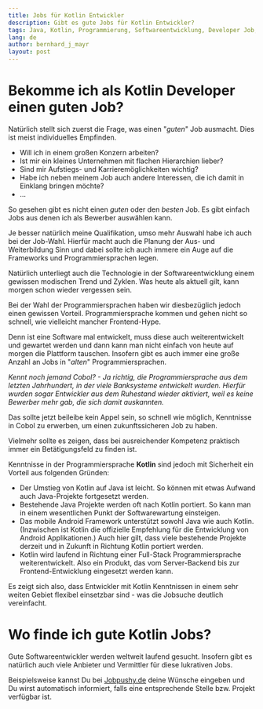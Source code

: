```yaml
---
title: Jobs für Kotlin Entwickler
description: Gibt es gute Jobs für Kotlin Entwickler?
tags: Java, Kotlin, Programmierung, Softwareentwicklung, Developer Job, Entwickler Job
lang: de
author: bernhard_j_mayr
layout: post
---
```


# Bekomme ich als Kotlin Developer einen guten Job?

Natürlich stellt sich zuerst die Frage, was einen "_guten_" Job ausmacht. Dies ist meist individuelles Empfinden.

 * Will ich in einem großen Konzern arbeiten?
 * Ist mir ein kleines Unternehmen mit flachen Hierarchien lieber?
 * Sind mir Aufstiegs- und Karrieremöglichkeiten wichtig?
 * Habe ich neben meinem Job auch andere Interessen, die ich damit in Einklang bringen möchte?
 * ...

So gesehen gibt es nicht einen _guten_ oder den _besten_ Job. Es gibt einfach Jobs aus denen ich als Bewerber auswählen kann.

Je besser natürlich meine Qualifikation, umso mehr Auswahl habe ich auch bei der Job-Wahl. Hierfür macht auch die Planung der Aus- und Weiterbildung Sinn und dabei sollte ich auch immere ein Auge auf die Frameworks und Programmiersprachen legen.

Natürlich unterliegt auch die Technologie in der Softwareentwicklung einem gewissen modischen Trend und Zyklen. Was heute als aktuell gilt, kann morgen schon wieder vergessen sein.

Bei der Wahl der Programmiersprachen haben wir diesbezüglich jedoch einen gewissen Vorteil. Programmiersprache kommen und gehen nicht so schnell, wie vielleicht mancher Frontend-Hype.

Denn ist eine Software mal entwickelt, muss diese auch weiterentwickelt und gewartet werden und dann kann man nicht einfach von heute auf morgen die Plattform tauschen. Insofern gibt es auch immer eine große Anzahl an Jobs in "_alten_" Programmiersprachen. 

_Kennt noch jemand Cobol? - Ja richtig, die Programmiersprache aus dem letzten 
Jahrhundert, in der viele Banksysteme entwickelt wurden. Hierfür wurden sogar Entwickler aus dem Ruhestand wieder aktiviert, weil es keine Bewerber mehr gab, die sich damit auskannten._

Das sollte jetzt beileibe kein Appel sein, so schnell wie möglich, Kenntnisse in Cobol zu erwerben, um einen zukunftssicheren Job zu haben. 

Vielmehr sollte es zeigen, dass bei ausreichender Kompetenz praktisch immer ein Betätigungsfeld zu finden ist. 

Kenntnisse in der Programmiersprache **Kotlin** sind jedoch mit Sicherheit ein Vorteil aus folgenden Gründen:

 * Der Umstieg von Kotlin auf Java ist leicht. So können mit etwas Aufwand auch Java-Projekte fortgesetzt werden.
 * Bestehende Java Projekte werden oft nach Kotlin portiert. So kann man in einem wesentlichen Punkt der Softwarewartung einsteigen.
 * Das mobile Android Framework unterstützt sowohl Java wie auch Kotlin. (Inzwischen ist Kotlin die offizielle Empfehlung für die Entwicklung von Android Applikationen.) Auch hier gilt, dass viele bestehende Projekte derzeit und in Zukunft in Richtung Kotlin portiert werden.
 * Kotlin wird laufend in Richtung einer Full-Stack Programmiersprache weiterentwickelt. Also ein Produkt, das vom Server-Backend bis zur Frontend-Entwicklung eingesetzt werden kann.

Es zeigt sich also, dass Entwickler mit Kotlin Kenntnissen in einem sehr weiten Gebiet flexibel einsetzbar sind - was die Jobsuche deutlich vereinfacht.

# Wo finde ich gute Kotlin Jobs?

Gute Softwareentwickler werden weltweit laufend gesucht. Insofern gibt es natürlich auch viele Anbieter und Vermittler für diese lukrativen Jobs. 

Beispielsweise kannst Du bei [Jobpushy.de](https://www.jobpushy.de/) deine Wünsche eingeben und Du wirst automatisch informiert, falls eine entsprechende Stelle bzw. Projekt verfügbar ist.